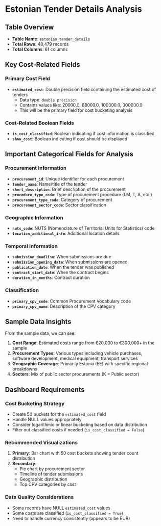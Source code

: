 # Estonian Tender Details Analysis

## Table Overview
- **Table Name**: `estonian_tender_details`
- **Total Rows**: 48,479 records
- **Total Columns**: 61 columns

## Key Cost-Related Fields

### Primary Cost Field
- **`estimated_cost`**: Double precision field containing the estimated cost of tenders
  - Data type: `double precision`
  - Contains values like: 20000.0, 88000.0, 100000.0, 300000.0
  - This will be the primary field for cost bucketing analysis

### Cost-Related Boolean Fields
- **`is_cost_classified`**: Boolean indicating if cost information is classified
- **`show_cost`**: Boolean indicating if cost should be displayed

## Important Categorical Fields for Analysis

### Procurement Information
- **`procurement_id`**: Unique identifier for each procurement
- **`tender_name`**: Name/title of the tender
- **`short_description`**: Brief description of the procurement
- **`procedure_type_code`**: Type of procurement procedure (LM, T, A, etc.)
- **`procurement_type_code`**: Category of procurement
- **`procurement_sector_code`**: Sector classification

### Geographic Information
- **`nuts_code`**: NUTS (Nomenclature of Territorial Units for Statistics) code
- **`location_additional_info`**: Additional location details

### Temporal Information
- **`submission_deadline`**: When submissions are due
- **`submission_opening_date`**: When submissions are opened
- **`publication_date`**: When the tender was published
- **`contract_start_date`**: When the contract begins
- **`duration_in_months`**: Contract duration

### Classification
- **`primary_cpv_code`**: Common Procurement Vocabulary code
- **`primary_cpv_name`**: Description of the CPV category

## Sample Data Insights

From the sample data, we can see:

1. **Cost Range**: Estimated costs range from €20,000 to €300,000+ in the sample
2. **Procurement Types**: Various types including vehicle purchases, software development, medical equipment, transport services
3. **Geographic Coverage**: Primarily Estonia (EE) with specific regional breakdowns
4. **Sectors**: Mix of public sector procurements (K = Public sector)

## Dashboard Requirements

### Cost Bucketing Strategy
- Create 50 buckets for the `estimated_cost` field
- Handle NULL values appropriately
- Consider logarithmic or linear bucketing based on data distribution
- Filter out classified costs if needed (`is_cost_classified = False`)

### Recommended Visualizations
1. **Primary**: Bar chart with 50 cost buckets showing tender count distribution
2. **Secondary**: 
   - Pie chart by procurement sector
   - Timeline of tender submissions
   - Geographic distribution
   - Top CPV categories by cost

### Data Quality Considerations
- Some records have NULL `estimated_cost` values
- Some costs are classified (`is_cost_classified = True`)
- Need to handle currency consistently (appears to be EUR)
